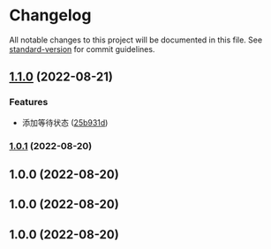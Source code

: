 # Changelog

All notable changes to this project will be documented in this file. See [standard-version](https://github.com/conventional-changelog/standard-version) for commit guidelines.

## [1.1.0](https://github.com/changero/nusage/compare/v1.0.1...v1.1.0) (2022-08-21)


### Features

* 添加等待状态 ([25b931d](https://github.com/changero/nusage/commit/25b931d61567cb8ae4b29b092024192d12f715d1))

### [1.0.1](https://github.com/changero/nusage/compare/v1.0.0...v1.0.1) (2022-08-20)

## 1.0.0 (2022-08-20)

## 1.0.0 (2022-08-20)

## 1.0.0 (2022-08-20)
